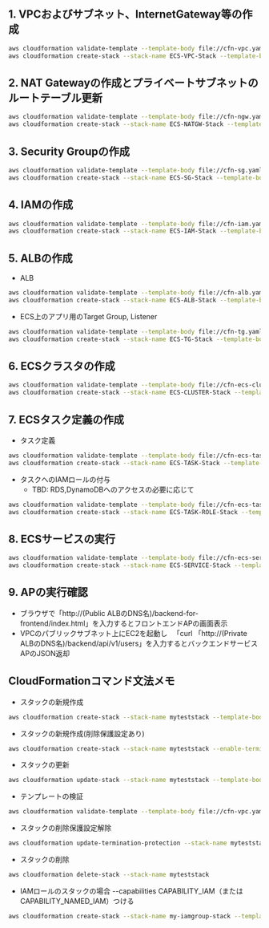 ## 1. VPCおよびサブネット、InternetGateway等の作成
```sh
aws cloudformation validate-template --template-body file://cfn-vpc.yaml
aws cloudformation create-stack --stack-name ECS-VPC-Stack --template-body file://cfn-vpc.yaml
```

## 2. NAT Gatewayの作成とプライベートサブネットのルートテーブル更新
```sh
aws cloudformation validate-template --template-body file://cfn-ngw.yaml
aws cloudformation create-stack --stack-name ECS-NATGW-Stack --template-body file://cfn-ngw.yaml
```

## 3. Security Groupの作成
```sh
aws cloudformation validate-template --template-body file://cfn-sg.yaml
aws cloudformation create-stack --stack-name ECS-SG-Stack --template-body file://cfn-sg.yaml
```
## 4. IAMの作成
```sh
aws cloudformation validate-template --template-body file://cfn-iam.yaml
aws cloudformation create-stack --stack-name ECS-IAM-Stack --template-body file://cfn-iam.yaml --capabilities CAPABILITY_IAM
```

## 5. ALBの作成
* ALB
```sh
aws cloudformation validate-template --template-body file://cfn-alb.yaml
aws cloudformation create-stack --stack-name ECS-ALB-Stack --template-body file://cfn-alb.yaml
```
* ECS上のアプリ用のTarget Group, Listener
```sh
aws cloudformation validate-template --template-body file://cfn-tg.yaml
aws cloudformation create-stack --stack-name ECS-TG-Stack --template-body file://cfn-tg.yaml
```

## 6. ECSクラスタの作成
```sh
aws cloudformation validate-template --template-body file://cfn-ecs-cluster.yaml
aws cloudformation create-stack --stack-name ECS-CLUSTER-Stack --template-body file://cfn-ecs-cluster.yaml
```

## 7. ECSタスク定義の作成
* タスク定義
```sh
aws cloudformation validate-template --template-body file://cfn-ecs-task.yaml
aws cloudformation create-stack --stack-name ECS-TASK-Stack --template-body file://cfn-ecs-task.yaml
```
* タスクへのIAMロールの付与
  * TBD: RDS,DynamoDBへのアクセスの必要に応じて
```sh
aws cloudformation validate-template --template-body file://cfn-ecs-task-role.yaml
aws cloudformation create-stack --stack-name ECS-TASK-ROLE-Stack --template-body file://cfn-ecs-task-role.yaml
```

## 8. ECSサービスの実行
```sh
aws cloudformation validate-template --template-body file://cfn-ecs-service.yaml
aws cloudformation create-stack --stack-name ECS-SERVICE-Stack --template-body file://cfn-ecs-service.yaml
```

## 9. APの実行確認
* ブラウザで「http://(Public ALBのDNS名)/backend-for-frontend/index.html」を入力するとフロントエンドAPの画面表示
* VPCのパブリックサブネット上にEC2を起動し
　「curl 「http://(Private ALBのDNS名)/backend/api/v1/users」を入力するとバックエンドサービスAPのJSON返却
## CloudFormationコマンド文法メモ
* スタックの新規作成
```sh
aws cloudformation create-stack --stack-name myteststack --template-body file://cfn-ec2.yaml
```
* スタックの新規作成(削除保護設定あり)
```sh
aws cloudformation create-stack --stack-name myteststack --enable-termination-protection --template-body file://cfn-ec2.yaml
```
* スタックの更新
```sh
aws cloudformation update-stack --stack-name myteststack --template-body file://cfn-vpc.yaml
```
* テンプレートの検証
```sh
aws cloudformation validate-template --template-body file://cfn-vpc.yaml
```
* スタックの削除保護設定解除
```sh
aws cloudformation update-termination-protection --stack-name myteststack --no-enable-termination-protection
```
* スタックの削除
```sh
aws cloudformation delete-stack --stack-name myteststack
```
* IAMロールのスタックの場合 --capabilities CAPABILITY_IAM（またはCAPABILITY_NAMED_IAM）つける
```sh
aws cloudformation create-stack --stack-name my-iamgroup-stack --template-body file://cfn-iamgroup.yaml --capabilities CAPABILITY_IAM
```